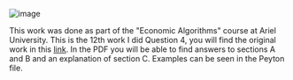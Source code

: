 ![image](https://user-images.githubusercontent.com/57855070/102347040-826a6b00-3fa8-11eb-86b4-4cd80509b9e9.png)

This work was done as part of the "Economic Algorithms" course at Ariel University.
This is the 12th work I did Question 4, you will find the original work in this [link](https://github.com/erelsgl-at-ariel/algorithms-5781/blob/master/11-trading-cycles/homework.pdf).
In the PDF you will be able to find answers to sections A and B and an explanation of section C.
Examples can be seen in the Peyton file.
